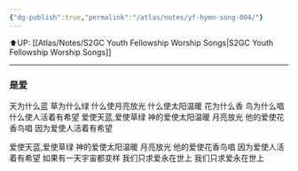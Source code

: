 ```yaml
---
{"dg-publish":true,"permalink":"/atlas/notes/yf-hymn-song-004/"}
---
```


⬆️UP: [[Atlas/Notes/S2GC Youth Fellowship Worship Songs\|S2GC Youth Fellowship Worship Songs]]

---

### 是爱

天为什么蓝
草为什么绿
什么使月亮放光
什么使太阳温暖
花为什么香
鸟为什么唱
什么使人活着有希望
爱使天蓝,爱使草绿
神的爱使太阳温暖
月亮放光
他的爱使花香鸟唱
因为爱使人活着有希望

爱使天蓝,爱使草绿
神的爱使太阳温暖
月亮放光
他的爱使花香鸟唱
因为爱使人活着有希望
如果有一天宇宙都变样
我们只求爱永在世上
我们只求爱永在世上